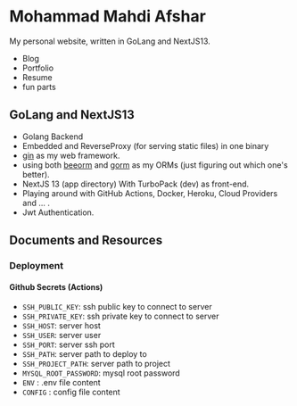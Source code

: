 # Mohammad Mahdi Afshar

My personal website, written in GoLang and NextJS13.

- Blog
- Portfolio
- Resume
- fun parts

## GoLang and NextJS13

- Golang Backend
- Embedded and ReverseProxy (for serving static files) in one binary
- [gin](https://github.com/gin-gonic/gin) as my web framework.
- using both [beeorm](https://beeorm.io/) and [gorm](https://gorm.io/) as my ORMs (just figuring out which one's
  better).
- NextJS 13 (app directory) With TurboPack (dev) as front-end.
- Playing around with GitHub Actions, Docker, Heroku, Cloud Providers and ... .
- Jwt Authentication.

## Documents and Resources

### Deployment

#### Github Secrets (Actions)

- `SSH_PUBLIC_KEY`: ssh public key to connect to server
- `SSH_PRIVATE_KEY`: ssh private key to connect to server
- `SSH_HOST`: server host
- `SSH_USER`: server user
- `SSH_PORT`: server ssh port
- `SSH_PATH`: server path to deploy to
- `SSH_PROJECT_PATH`: server path to project
- `MYSQL_ROOT_PASSWORD`: mysql root password
- `ENV` : .env file content
- `CONFIG` : config file content